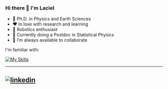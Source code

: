 ### Hi there 👋 I'm Laciel

- 🔭 Ph.D. in Physics and Earth Sciences
- ❤️ In love with research and learning
- 🤖 Robotics enthusiast
- 🌱 Currently doing a Postdoc in Statistical Physics
- 👯 I’m always available to collaborate

I'm familiar with:

[![My Skills](https://skillicons.dev/icons?i=vscode,raspberrypi,py,opencv,matlab,latex,git)](https://skillicons.dev)

---
[![linkedin]()][2]
---

[2]: [http://www.github.com/your_contact_info](https://www.linkedin.com/in/laciel-alonso-llanes/)

<!--![Laciel Alonso's GitHub stats](https://github-readme-stats.vercel.app/api?username=Lacho09&hide=contribs,prs)
-->
<!-- [![Top Langs](https://github-readme-stats.vercel.app/api/top-langs/?username=Lacho09)](https://github.com/Lacho09/github-readme-stats)
-->
<!--
**Lacho09/Lacho09** is a ✨ _special_ ✨ repository because its `README.md` (this file) appears on your GitHub profile.

Here are some ideas to get you started:

- 🔭 I’m currently working on ...
- 🌱 I’m currently learning ...
- 👯 I’m looking to collaborate on ...
- 🤔 I’m looking for help with ...
- 💬 Ask me about ...
- 📫 How to reach me: ...
- 😄 Pronouns: ...
- ⚡ Fun fact: ...
-->
